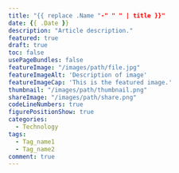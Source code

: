 ```yaml
---
title: "{{ replace .Name "-" " " | title }}"
date: {{ .Date }}
description: "Article description."
featured: true
draft: true
toc: false
usePageBundles: false
featureImage: "/images/path/file.jpg"
featureImageAlt: 'Description of image'
featureImageCap: 'This is the featured image.'
thumbnail: "/images/path/thumbnail.png"
shareImage: "/images/path/share.png"
codeLineNumbers: true
figurePositionShow: true
categories:
  - Technology
tags:
  - Tag_name1
  - Tag_name2
comment: true
---
```

